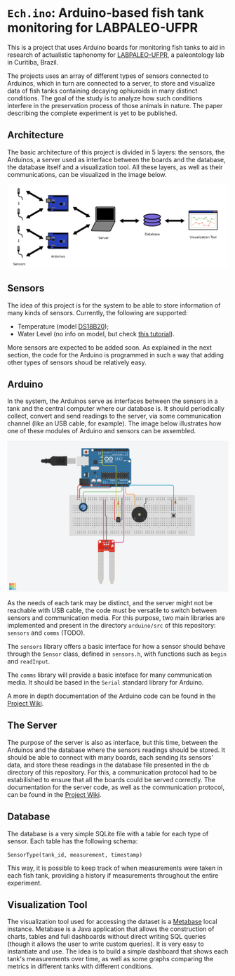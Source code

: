 # `Ech.ino`: Arduino-based fish tank monitoring for LABPALEO-UFPR

This is a project that uses Arduino boards for monitoring fish tanks to aid in research of actualistic taphonomy for [LABPALEO-UFPR](http://www.labpaleo.ufpr.br/), a paleontology lab in Curitiba, Brazil.

The projects uses an array of different types of sensors connected to Arduinos, which in turn are connected to a server, to store and visualize data of fish tanks containing decaying ophiuroids in many distinct conditions. The goal of the study is to analyze how such conditions interfere in the preservation process of those animals in nature. The paper describing the complete experiment is yet to be published.

## Architecture

The basic architecture of this project is divided in 5 layers: the sensors, the Arduinos, a server used as interface between the boards and the database, the database itself and a visualization tool. All these layers, as well as their communications, can be visualized in the image below.

![Layer schema of the project](https://github.com/henrieger/ech.ino/blob/main/img/layer-schema.png?raw=true)

## Sensors

The idea of this project is for the system to be able to store information of many kinds of sensors. Currently, the following are supported:

- Temperature (model [DS18B20](https://pdf1.alldatasheet.com/datasheet-pdf/view/58557/DALLAS/DS18B20.html));
- Water Level (no info on model, but check [this tutorial](https://lastminuteengineers.com/water-level-sensor-arduino-tutorial/)).

More sensors are expected to be added soon. As explained in the next section, the code for the Arduino is programmed in such a way that adding other types of sensors shoud be relatively easy.

## Arduino

In the system, the Arduinos serve as interfaces between the sensors in a tank and the central computer where our database is. It should periodically collect, convert and send readings to the server, via some communication channel (like an USB cable, for example). The image below illustrates how one of these modules of Arduino and sensors can be assembled.

![TinkerCAD model of one of the possible circuits](https://github.com/henrieger/ech.ino/blob/main/img/tank1.png?raw=true)

As the needs of each tank may be distinct, and the server might not be reachable with USB cable, the code must be versatile to switch between sensors and communication media. For this purpose, two main libraries are implemented and present in the directory `arduino/src` of this repository: `sensors` and `comms` (TODO).

The `sensors` library offers a basic interface for how a sensor should behave through the `Sensor` class, defined in `sensors.h`, with functions such as `begin` and `readInput`.

The `comms` library will provide a basic inteface for many communication media. It should be based in the `Serial` standard library for Arduino.

A more in depth documentation of the Arduino code can be found in the [Project Wiki](https://github.com/henrieger/pva-paleo/wiki).

## The Server

The purpose of the server is also as interface, but this time, between the Arduinos and the database where the sensors readings should be stored. It should be able to connect with many boards, each sending its sensors' data, and store these readings in the database file presented in the `db` directory of this repository. For this, a communication protocol had to be estabilished to ensure that all the boards could be served correctly. The documentation for the server code, as well as the communication protocol, can be found in the [Project Wiki](https://github.com/henrieger/pva-paleo/wiki).

## Database

The database is a very simple SQLite file with a table for each type of sensor. Each table has the following schema:

```
SensorType(tank_id, measurement, timestamp)
```

This way, it is possible to keep track of when measurements were taken in each fish tank, providing a history if measurements throughout the entire experiment.

## Visualization Tool

The visualization tool used for accessing the dataset is a [Metabase](https://metabase.com) local instance. Metabase is a Java application that allows the construction of charts, tables and full dashboards without direct writing SQL queries (though it allows the user to write custom queries). It is very easy to instantiate and use. The idea is to build a simple dashboard that shows each tank's measurements over time, as well as some graphs comparing the metrics in different tanks with different conditions. 

